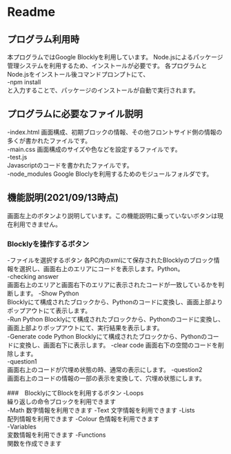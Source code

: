 # Readme

## プログラム利用時
本プログラムではGoogle Blocklyを利用しています。 
Node.jsによるパッケージ管理システムを利用するため、インストールが必要です。 
各プログラムとNode.jsをインストール後コマンドプロンプトにて、  
-npm install  
と入力することで、パッケージのインストールが自動で実行されます。

## プログラムに必要なファイル説明
-index.html 
画面構成、初期ブロックの情報、その他フロントサイド側の情報の多くが書かれたファイルです。  
-main.css 
画面構成のサイズや色などを設定するファイルです。  
-test.js  
Javascriptのコードを書かれたファイルです。  
-node_modules 
Google Bloclyを利用するためのモジュールフォルダです。 

## 機能説明(2021/09/13時点)
画面左上のボタンより説明しています。この機能説明に乗っていないボタンは現在利用できません。 

### Blocklyを操作するボタン
-ファイルを選択するボタン 
各PC内のxmlにて保存されたBlocklyのブロック情報を選択し、画面右上のエリアにコードを表示します。Python。  
-checking answer  
画面右上のエリアと画面右下のエリアに表示されたコードが一致しているかを判断します。 
-Show Python  
Blocklyにて構成されたブロックから、Pythonのコードに変換し、画面上部よりポップアウトにて表示します。  
-Run Python 
Blocklyにて構成されたブロックから、Pythonのコードに変換し、画面上部よりポップアウトにて、実行結果を表示します。  
-Generate code Python 
Blocklyにて構成されたブロックから、Pythonのコードに変換し、画面右下に表示します。 
-clear code 
画面右下の空間のコードを削除します。  
-question1  
画面右上のコードが穴埋め状態の時、通常の表示にします。 
-question2  
画面右上のコードの情報の一部の表示を変換して、穴埋め状態にします。 

###　BlocklyにてBlockを利用するボタン
-Loops  
繰り返しの命令ブロックを利用できます  
-Math 
数字情報を利用できます 
-Text 
文字情報を利用できます 
-Lists  
配列情報を利用できます 
-Colour 
色情報を利用できます  
-Variables  
変数情報を利用できます 
-Functions  
関数を作成できます 

